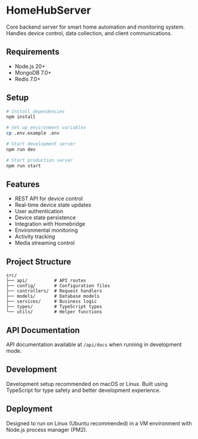 # HomeHubServer

Core backend server for smart home automation and monitoring system. Handles device control, data collection, and client communications.

## Requirements

- Node.js 20+
- MongoDB 7.0+
- Redis 7.0+

## Setup

```bash
# Install dependencies
npm install

# Set up environment variables
cp .env.example .env

# Start development server
npm run dev

# Start production server
npm run start
```

## Features

- REST API for device control
- Real-time device state updates
- User authentication
- Device state persistence
- Integration with Homebridge
- Environmental monitoring
- Activity tracking
- Media streaming control

## Project Structure

```
src/
├── api/          # API routes
├── config/       # Configuration files
├── controllers/  # Request handlers
├── models/       # Database models
├── services/     # Business logic
├── types/        # TypeScript types
└── utils/        # Helper functions
```

## API Documentation

API documentation available at `/api/docs` when running in development mode.

## Development

Development setup recommended on macOS or Linux. Built using TypeScript for type safety and better development experience.

## Deployment

Designed to run on Linux (Ubuntu recommended) in a VM environment with Node.js process manager (PM2).

